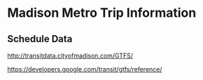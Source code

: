 # Madison Metro Trip Information

## Schedule Data

http://transitdata.cityofmadison.com/GTFS/

https://developers.google.com/transit/gtfs/reference/
